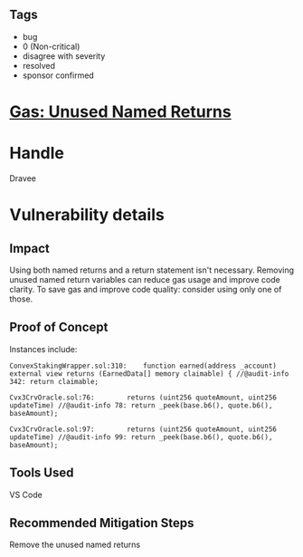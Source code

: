 ## Tags

- bug
- 0 (Non-critical)
- disagree with severity
- resolved
- sponsor confirmed

# [Gas: Unused Named Returns](https://github.com/code-423n4/2022-01-yield-findings/issues/60) 

# Handle

Dravee


# Vulnerability details

## Impact  
Using both named returns and a return statement isn't necessary.
Removing unused named return variables can reduce gas usage and improve code clarity. To save gas and improve code quality: consider using only one of those.  
  
## Proof of Concept  
Instances include:  
```
ConvexStakingWrapper.sol:310:    function earned(address _account) external view returns (EarnedData[] memory claimable) { //@audit-info 342: return claimable;

Cvx3CrvOracle.sol:76:        returns (uint256 quoteAmount, uint256 updateTime) //@audit-info 78: return _peek(base.b6(), quote.b6(), baseAmount);

Cvx3CrvOracle.sol:97:        returns (uint256 quoteAmount, uint256 updateTime) //@audit-info 99: return _peek(base.b6(), quote.b6(), baseAmount);
``` 
  
## Tools Used  
VS Code  
  
## Recommended Mitigation Steps  
Remove the unused named returns


